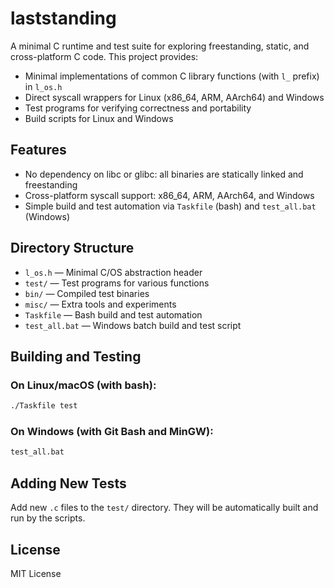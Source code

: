 # laststanding

A minimal C runtime and test suite for exploring freestanding, static, and cross-platform C code. This project provides:

- Minimal implementations of common C library functions (with `l_` prefix) in `l_os.h`
- Direct syscall wrappers for Linux (x86_64, ARM, AArch64) and Windows
- Test programs for verifying correctness and portability
- Build scripts for Linux and Windows

## Features
- No dependency on libc or glibc: all binaries are statically linked and freestanding
- Cross-platform syscall support: x86_64, ARM, AArch64, and Windows
- Simple build and test automation via `Taskfile` (bash) and `test_all.bat` (Windows)

## Directory Structure
- `l_os.h` — Minimal C/OS abstraction header
- `test/` — Test programs for various functions
- `bin/` — Compiled test binaries
- `misc/` — Extra tools and experiments
- `Taskfile` — Bash build and test automation
- `test_all.bat` — Windows batch build and test script

## Building and Testing

### On Linux/macOS (with bash):
```sh
./Taskfile test
```

### On Windows (with Git Bash and MinGW):
```bat
test_all.bat
```

## Adding New Tests
Add new `.c` files to the `test/` directory. They will be automatically built and run by the scripts.

## License
MIT License
